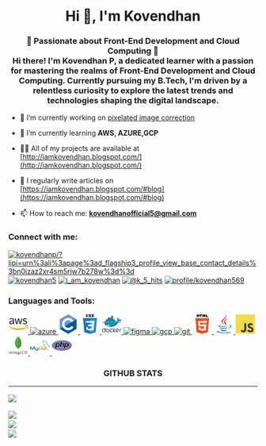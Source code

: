 <h1 align="center">Hi 👋, I'm Kovendhan</h1>
<h3 align="center">🌟 Passionate about Front-End Development and Cloud Computing 🌟<br> Hi there! I'm Kovendhan P, a dedicated learner with a passion for mastering the realms of Front-End Development and Cloud Computing. Currently pursuing my B.Tech, I'm driven by a relentless curiosity to explore the latest trends and technologies shaping the digital landscape.</h3>


- 🔭 I’m currently working on [pixelated image correction](https://github.com/kovendhan5/intel-project)

- 🌱 I’m currently learning **AWS, AZURE,GCP**

- 👨‍💻 All of my projects are available at [http://iamkovendhan.blogspot.com/](http://iamkovendhan.blogspot.com/)

- 📝 I regularly write articles on [https://iamkovendhan.blogspot.com/#blog](https://iamkovendhan.blogspot.com/#blog)

- 📫 How to reach me: **kovendhanofficial5@gmail.com**

<h3 align="left">Connect with me:</h3>
<p align="left">
<a href="https://linkedin.com/in/kovendhanp/?lipi=urn%3ali%3apage%3ad_flagship3_profile_view_base_contact_details%3bn0izaz2xr4sm5rjw7b278w%3d%3d" target="blank"><img align="center" src="https://raw.githubusercontent.com/rahuldkjain/github-profile-readme-generator/master/src/images/icons/Social/linked-in-alt.svg" alt="kovendhanp/?lipi=urn%3ali%3apage%3ad_flagship3_profile_view_base_contact_details%3bn0izaz2xr4sm5rjw7b278w%3d%3d" height="30" width="40" /></a>
<a href="https://kaggle.com/kovendhan5" target="blank"><img align="center" src="https://raw.githubusercontent.com/rahuldkjain/github-profile-readme-generator/master/src/images/icons/Social/kaggle.svg" alt="kovendhan5" height="30" width="40" /></a>
<a href="https://instagram.com/i_am_kovendhan" target="blank"><img align="center" src="https://raw.githubusercontent.com/rahuldkjain/github-profile-readme-generator/master/src/images/icons/Social/instagram.svg" alt="i_am_kovendhan" height="30" width="40" /></a>
<a href="https://www.youtube.com/c/@k_5_hits" target="blank"><img align="center" src="https://raw.githubusercontent.com/rahuldkjain/github-profile-readme-generator/master/src/images/icons/Social/youtube.svg" alt="@k_5_hits" height="30" width="40" /></a>
<a href="https://www.hackerrank.com/profile/kovendhan569" target="blank"><img align="center" src="https://raw.githubusercontent.com/rahuldkjain/github-profile-readme-generator/master/src/images/icons/Social/hackerrank.svg" alt="profile/kovendhan569" height="30" width="40" /></a>
</p>

<h3 align="left">Languages and Tools:</h3>
<p align="left"> <a href="https://aws.amazon.com" target="_blank" rel="noreferrer"> <img src="https://raw.githubusercontent.com/devicons/devicon/master/icons/amazonwebservices/amazonwebservices-original-wordmark.svg" alt="aws" width="40" height="40"/> </a> <a href="https://azure.microsoft.com/en-in/" target="_blank" rel="noreferrer"> <img src="https://www.vectorlogo.zone/logos/microsoft_azure/microsoft_azure-icon.svg" alt="azure" width="40" height="40"/> </a> <a href="https://www.cprogramming.com/" target="_blank" rel="noreferrer"> <img src="https://raw.githubusercontent.com/devicons/devicon/master/icons/c/c-original.svg" alt="c" width="40" height="40"/> </a> <a href="https://www.w3schools.com/css/" target="_blank" rel="noreferrer"> <img src="https://raw.githubusercontent.com/devicons/devicon/master/icons/css3/css3-original-wordmark.svg" alt="css3" width="40" height="40"/> </a> <a href="https://www.docker.com/" target="_blank" rel="noreferrer"> <img src="https://raw.githubusercontent.com/devicons/devicon/master/icons/docker/docker-original-wordmark.svg" alt="docker" width="40" height="40"/> </a> <a href="https://www.figma.com/" target="_blank" rel="noreferrer"> <img src="https://www.vectorlogo.zone/logos/figma/figma-icon.svg" alt="figma" width="40" height="40"/> </a> <a href="https://cloud.google.com" target="_blank" rel="noreferrer"> <img src="https://www.vectorlogo.zone/logos/google_cloud/google_cloud-icon.svg" alt="gcp" width="40" height="40"/> </a> <a href="https://git-scm.com/" target="_blank" rel="noreferrer"> <img src="https://www.vectorlogo.zone/logos/git-scm/git-scm-icon.svg" alt="git" width="40" height="40"/> </a> <a href="https://www.w3.org/html/" target="_blank" rel="noreferrer"> <img src="https://raw.githubusercontent.com/devicons/devicon/master/icons/html5/html5-original-wordmark.svg" alt="html5" width="40" height="40"/> </a> <a href="https://www.java.com" target="_blank" rel="noreferrer"> <img src="https://raw.githubusercontent.com/devicons/devicon/master/icons/java/java-original.svg" alt="java" width="40" height="40"/> </a> <a href="https://developer.mozilla.org/en-US/docs/Web/JavaScript" target="_blank" rel="noreferrer"> <img src="https://raw.githubusercontent.com/devicons/devicon/master/icons/javascript/javascript-original.svg" alt="javascript" width="40" height="40"/> </a> <a href="https://www.mongodb.com/" target="_blank" rel="noreferrer"> <img src="https://raw.githubusercontent.com/devicons/devicon/master/icons/mongodb/mongodb-original-wordmark.svg" alt="mongodb" width="40" height="40"/> </a> <a href="https://www.mysql.com/" target="_blank" rel="noreferrer"> <img src="https://raw.githubusercontent.com/devicons/devicon/master/icons/mysql/mysql-original-wordmark.svg" alt="mysql" width="40" height="40"/> </a> <a href="https://www.php.net" target="_blank" rel="noreferrer"> <img src="https://raw.githubusercontent.com/devicons/devicon/master/icons/php/php-original.svg" alt="php" width="40" height="40"/> </a> </p>

<h3 align="center">GITHUB STATS<hr/></h3>

[![](https://visitcount.itsvg.in/api?id=kovendhan5&icon=0&color=12)](https://visitcount.itsvg.in)


![](https://github-readme-stats.vercel.app/api?username=kovendhan5&theme=rose_pine&hide_border=true&include_all_commits=false&count_private=false)<br/>
![](https://github-readme-streak-stats.herokuapp.com/?user=kovendhan5&theme=rose_pine&hide_border=true)<br/>
![](https://github-readme-stats.vercel.app/api/top-langs/?username=kovendhan5&theme=rose_pine&hide_border=true&include_all_commits=false&count_private=false&layout=compact)



<!---
kovendhan5/kovendhan5 is a ✨ special ✨ repository because its `README.md` (this file) appears on your GitHub profile.
You can click the Preview link to take a look at your changes.
--->
